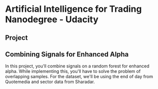 # Artificial Intelligence for Trading Nanodegree - Udacity

## Project

## Combining Signals for Enhanced Alpha

In this project, you'll combine signals on a random forest for enhanced alpha. While implementing this, you'll have to solve the problem of overlapping samples. For the dataset, we'll be using the end of day from Quotemedia and sector data from Sharadar.


